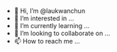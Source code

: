 - 👋 Hi, I’m @laukwanchun
- 👀 I’m interested in ...
- 🌱 I’m currently learning ...
- 💞️ I’m looking to collaborate on ...
- 📫 How to reach me ...

<!---
laukwanchun/laukwanchun is a ✨ special ✨ repository because its `README.md` (this file) appears on your GitHub profile.
You can click the Preview link to take a look at your changes.
--->
